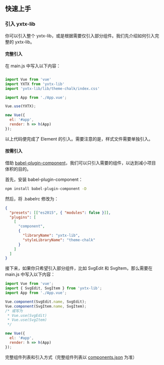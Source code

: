 ## 快速上手

### 引入 yxtx-lib

你可以引入整个 yxtx-lib，或是根据需要仅引入部分组件。我们先介绍如何引入完整的 yxtx-lib。

#### 完整引入

在 main.js 中写入以下内容：

```javascript

import Vue from 'vue'
import YXTX from 'yxtx-lib'
import 'yxtx-lib/lib/theme-chalk/index.css'

import App from './App.vue';

Vue.use(YXTX);

new Vue({
  el: '#app',
  render: h => h(App)
});

```

以上代码便完成了 Element 的引入。需要注意的是，样式文件需要单独引入。

#### 按需引入

借助 [babel-plugin-component](https://github.com/QingWei-Li/babel-plugin-component)，我们可以只引入需要的组件，以达到减小项目体积的目的。

首先，安装 babel-plugin-component：

```bash
npm install babel-plugin-component -D
```

然后，将 .babelrc 修改为：

```json
{
  "presets": [["es2015", { "modules": false }]],
  "plugins": [
    [
      "component",
      {
        "libraryName": "yxtx-lib",
        "styleLibraryName": "theme-chalk"
      }
    ]
  ]
}
```

接下来，如果你只希望引入部分组件，比如 SvgEdit 和 SvgItem，那么需要在 main.js 中写入以下内容：

```javascript
import Vue from 'vue';
import { SvgEdit, SvgItem } from 'yxtx-lib';
import App from './App.vue';

Vue.component(SvgEdit.name, SvgEdit);
Vue.component(SvgItem.name, SvgItem);
/* 或写为
 * Vue.use(SvgEdit)
 * Vue.use(SvgItem)
 */

new Vue({
  el: '#app',
  render: h => h(App)
});
```

完整组件列表和引入方式（完整组件列表以 [components.json](https://gitee.com/yushk/yxtx/blob/master/components.json) 为准）
